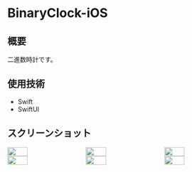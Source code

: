# BinaryClock-iOS

## 概要
二進数時計です。

## 使用技術
- Swift
- SwiftUI

## スクリーンショット
<div style="display: flex; justify-content: space-between;">
  <img style="display: block; width: 30%;" src="https://user-images.githubusercontent.com/65577595/209349269-27ef415e-0fed-424f-92e9-a57070cd67a4.png"/>
  <img style="display: block; width: 30%;" src="https://user-images.githubusercontent.com/65577595/209349282-f9f3db64-2d5f-47a3-b4b7-efa528b617fe.png"/>
  <img style="display: block; width: 30%;" src="https://user-images.githubusercontent.com/65577595/209349288-86f84dd3-f705-4a89-898e-f875f3e75a68.png"/>
</div>

<div style="display: flex; justify-content: space-between;">
  <img style="display: block; width: 30%;" src="https://user-images.githubusercontent.com/65577595/209349290-16605b84-ea70-4706-9bf5-484755a2cce6.png"/>
  <img style="display: block; width: 30%;" src="https://user-images.githubusercontent.com/65577595/209349291-69c89c31-9b78-491b-af04-bb0a4b3454c4.png"/>
  <img style="display: block; width: 30%;" src="https://user-images.githubusercontent.com/65577595/209349293-3c795e2b-280a-482f-b305-84477ae2422e.png"/>
</div>
